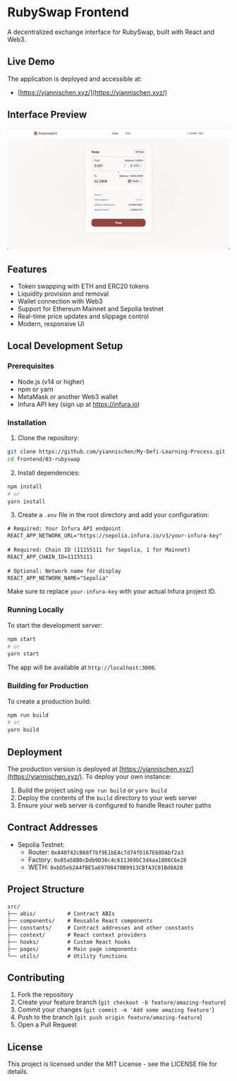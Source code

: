 # RubySwap Frontend

A decentralized exchange interface for RubySwap, built with React and Web3.

## Live Demo

The application is deployed and accessible at:

- [https://yiannischen.xyz/](https://yiannischen.xyz/)

## Interface Preview

![RubySwap Interface](./demo.png)

## Features

- Token swapping with ETH and ERC20 tokens
- Liquidity provision and removal
- Wallet connection with Web3
- Support for Ethereum Mainnet and Sepolia testnet
- Real-time price updates and slippage control
- Modern, responsive UI

## Local Development Setup

### Prerequisites

- Node.js (v14 or higher)
- npm or yarn
- MetaMask or another Web3 wallet
- Infura API key (sign up at https://infura.io)

### Installation

1. Clone the repository:

```bash
git clone https://github.com/yiannischen/My-Defi-Learning-Process.git
cd frontend/03-rubyswap
```

2. Install dependencies:

```bash
npm install
# or
yarn install
```

3. Create a `.env` file in the root directory and add your configuration:

```env
# Required: Your Infura API endpoint
REACT_APP_NETWORK_URL="https://sepolia.infura.io/v3/your-infura-key"

# Required: Chain ID (11155111 for Sepolia, 1 for Mainnet)
REACT_APP_CHAIN_ID=11155111

# Optional: Network name for display
REACT_APP_NETWORK_NAME="Sepolia"
```

Make sure to replace `your-infura-key` with your actual Infura project ID.

### Running Locally

To start the development server:

```bash
npm start
# or
yarn start
```

The app will be available at `http://localhost:3000`.

### Building for Production

To create a production build:

```bash
npm run build
# or
yarn build
```

## Deployment

The production version is deployed at [https://yiannischen.xyz/](https://yiannischen.xyz/). To deploy your own instance:

1. Build the project using `npm run build` or `yarn build`
2. Deploy the contents of the `build` directory to your web server
3. Ensure your web server is configured to handle React router paths

## Contract Addresses

- Sepolia Testnet:
    - Router: `0x840f42cB68f7bf9E1bEAc7d74fD167E60DAbf2a3`
    - Factory: `0x85a58B0cDdb9D30c4c611369bC3d4aa1806C6e28`
    - WETH: `0xbD5eb2A4fBE5a69700470B9913CBfA3C01Bd0A20`

## Project Structure

```
src/
├── abis/          # Contract ABIs
├── components/    # Reusable React components
├── constants/     # Contract addresses and other constants
├── context/       # React context providers
├── hooks/         # Custom React hooks
├── pages/         # Main page components
└── utils/         # Utility functions
```

## Contributing

1. Fork the repository
2. Create your feature branch (`git checkout -b feature/amazing-feature`)
3. Commit your changes (`git commit -m 'Add some amazing feature'`)
4. Push to the branch (`git push origin feature/amazing-feature`)
5. Open a Pull Request

## License

This project is licensed under the MIT License - see the LICENSE file for details.

